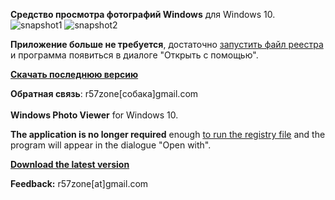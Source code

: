 ﻿**Средство просмотра фотографий Windows** для Windows 10.<br>
![snapshot1](https://cloud.githubusercontent.com/assets/9499881/8953985/94fdc592-35f3-11e5-9e8c-c8b22be8d146.jpg)
![snapshot2](https://cloud.githubusercontent.com/assets/9499881/8953993/a1afb6b0-35f3-11e5-836e-571065d5cd02.jpg)

**Приложение больше не требуется**, достаточно [запустить файл реестра](https://github.com/r57zone/Standart-viewer-Windows-10/blob/master/WindowsPhotoViewerWindows10.reg) и программа появиться в диалоге "Открыть с помощью".

**[Скачать последнюю версию](https://github.com/r57zone/Standart-viewer-Windows-10/releases)**

**Обратная связь**: r57zone[собака]gmail.com
<br><br>
**Windows Photo Viewer** for Windows 10.

**The application is no longer required** enough [to run the registry file](https://github.com/r57zone/Standart-viewer-Windows-10/blob/master/WindowsPhotoViewerWindows10.reg) and the program will appear in the dialogue "Open with".

**[Download the latest version](https://github.com/r57zone/Standart-viewer-Windows-10/releases/)**

**Feedback:** r57zone[at]gmail.com
